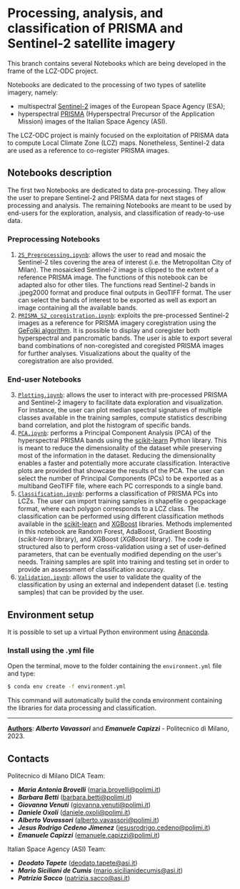 # Processing, analysis, and classification of PRISMA and Sentinel-2 satellite imagery

This branch contains several Notebooks which are being developed in the frame of the LCZ-ODC project. 

Notebooks are dedicated to the processing of two types of satellite imagery, namely:
* multispectral [Sentinel-2](https://sentinel.esa.int/web/sentinel/missions/sentinel-2) images of the European Space Agency (ESA);
* hyperspectral [PRISMA](https://www.asi.it/scienze-della-terra/prisma/) (Hyperspectral Precursor of the Application Mission) images of the Italian Space Agency (ASI).

The LCZ-ODC project is mainly focused on the exploitation of PRISMA data to compute Local Climate Zone (LCZ) maps. Nonetheless, Sentinel-2 data are used as a reference to co-register PRISMA images.

## Notebooks description

The first two Notebooks are dedicated to data pre-processing. They allow the user to prepare Sentinel-2 and PRISMA data for next stages of processing and analysis. The remaining Notebooks are meant to be used by end-users for the exploration, analysis, and classification of ready-to-use data.

### Preprocessing Notebooks
1. [`2S_Preprocessing.ipynb`](https://github.com/gisgeolab/LCZ-ODC/blob/f7cbc26f8995a6d680135c6b0295c554be053633/1%20-%20S2_Preprocessing.ipynb): allows the user to read and mosaic the Sentinel-2 tiles covering the area of interest (i.e. the Metropolitan City of Milan). The mosaicked Sentinel-2 image is clipped to the extent of a reference PRISMA image. The functions of this notebook can be adapted also for other tiles. The functions read Sentinel-2 bands in .jpeg2000 format and produce final outputs in GeoTIFF format. The user can select the bands of interest to be exported as well as export an image containing all the available bands.
2. [`PRISMA_S2_coregistration.ipynb`](https://github.com/gisgeolab/LCZ-ODC/blob/f7cbc26f8995a6d680135c6b0295c554be053633/2%20-%20PRISMA_S2_coregistration.ipynb): exploits the pre-processed Sentinel-2 images as a reference for PRISMA imagery coregistration using the [GeFolki algorithm](https://github.com/aplyer/gefolki). It is possible to display and coregister both hyperspectral and pancromatic bands. The user is able to export several band combinations of non-coregisted and coregisted PRISMA images for further analyses. Visualizations about the quality of the coregistration are also provided.

### End-user Notebooks
3. [`Plotting.ipynb`](https://github.com/gisgeolab/LCZ-ODC/blob/f7cbc26f8995a6d680135c6b0295c554be053633/3%20-%20Plotting.ipynb
): allows the user to interact with pre-processed PRISMA and Sentinel-2 imagery to facilitate data exploration and visualization. For instance, the user can plot median spectral signatures of multiple classes available in the training samples, compute statistics describing band correlation, and plot the histogram of specific bands.
4. [`PCA.ipynb`](https://github.com/gisgeolab/LCZ-ODC/blob/f7cbc26f8995a6d680135c6b0295c554be053633/4%20-%20PCA.ipynb
): performs a Principal Component Analysis (PCA) of the hyperspectral PRISMA bands using the [scikit-learn](https://scikit-learn.org/stable/index.html) Python library. This is meant to reduce the dimensionality of the dataset while preserving most of the information in the dataset. Reducing the dimensionality enables a faster and potentially more accurate classification. Interactive plots are provided that showcase the results of the PCA. The user can select the number of Principal Components (PCs) to be exported as a multiband GeoTIFF file, where each PC corresponds to a single band.
5. [`Classification.ipynb`](https://github.com/gisgeolab/LCZ-ODC/blob/641b6e06f8a25003b64eace821631a9f3fca1494/5%20-%20Classification.ipynb
): performs a classification of PRISMA PCs into LCZs. The user can import training samples in shapefile o geopackage format, where each polygon corresponds to a LCZ class. The classification can be performed using different classification methods available in the [scikit-learn](https://scikit-learn.org/stable/index.html) and [XGBoost](https://xgboost.readthedocs.io/en/stable/) libraries. Methods implemented in this notebook are Random Forest, AdaBoost, Gradient Boosting (*scikit-learn* library), and XGBoost (*XGBoost* library). The code is structured also to perform cross-validation using a set of user-defined parameters, that can be eventually modified depending on the user's needs. Training samples are split into training and testing set in order to provide an assessment of classification accuracy.
6. [`Validation.ipynb`](https://github.com/gisgeolab/LCZ-ODC/blob/f7cbc26f8995a6d680135c6b0295c554be053633/6%20-%20Validation.ipynb): allows the user to validate the quality of the classification by using an external and independent dataset (i.e. testing samples) that can be provided by the user.

## Environment setup

It is possible to set up a virtual Python environment using [Anaconda](https://anaconda.org). 

### Install using the .yml file

Open the terminal, move to the folder containing the `environment.yml` file and type: 
```sh
$ conda env create -f environment.yml
```
This command will automatically build the conda environment containing the libraries for data processing and classification.

---
<ins><b>Authors</b></ins>: <b>*Alberto Vavassori*</b> and <b>*Emanuele Capizzi*</b> - Politecnico di Milano, 2023.

## Contacts

Politecnico di Milano DICA Team:
- <b>*Maria Antonia Brovelli*</b> (maria.brovelli@polimi.it)
- <b>*Barbara Betti*</b> (barbara.betti@polimi.it)
- <b>*Giovanna Venuti*</b> (giovanna.venuti@polimi.it)
- <b>*Daniele Oxoli*</b> (daniele.oxoli@polimi.it)
- <b>*Alberto Vavassori*</b> (alberto.vavassori@polimi.it)
- <b>*Jesus Rodrigo Cedeno Jimenez*</b> (jesusrodrigo.cedeno@polimi.it)
- <b>*Emanuele Capizzi*</b> (emanuele.capizzi@polimi.it)

Italian Space Agency (ASI) Team:
- <b>*Deodato Tapete*</b> (deodato.tapete@asi.it)
- <b>*Mario Siciliani de Cumis*</b> (mario.sicilianidecumis@asi.it)
- <b>*Patrizia Sacco*</b> (patrizia.sacco@asi.it)
